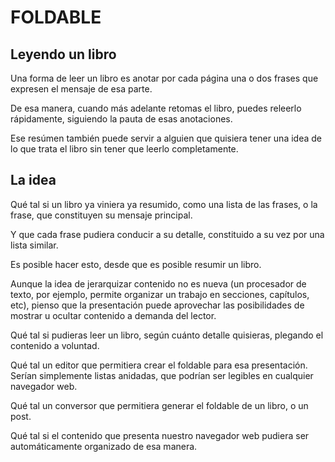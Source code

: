 # FOLDABLE

## Leyendo un libro

Una forma de leer un libro es anotar por cada página una o dos frases que expresen el mensaje de esa parte.

De esa manera, cuando más adelante retomas el libro, puedes releerlo rápidamente, siguiendo la pauta de esas anotaciones.

Ese resúmen también puede servir a alguien que quisiera tener una idea de lo que trata el libro sin tener que leerlo completamente.

## La idea

Qué tal si un libro ya viniera ya resumido, como una lista de las frases, o la frase, que constituyen su mensaje principal.

Y que cada frase pudiera conducir a su detalle, constituido a su vez por una lista similar.

Es posible hacer esto, desde que es posible resumir un libro.

Aunque la idea de jerarquizar contenido no es nueva (un procesador de texto, por ejemplo, permite organizar un trabajo en secciones, capítulos, etc),  pienso que la presentación puede aprovechar las posibilidades de mostrar u ocultar contenido a demanda del lector.

Qué tal si pudieras leer un libro, según cuánto detalle quisieras, plegando el contenido a voluntad.

Qué tal un editor que permitiera crear el foldable para esa presentación. Serían simplemente listas anidadas, que podrían ser legibles en cualquier navegador web.

Qué tal un conversor que permitiera generar el foldable de un libro, o un post. 

Qué tal si el contenido que presenta nuestro navegador web pudiera ser automáticamente organizado de esa manera.

